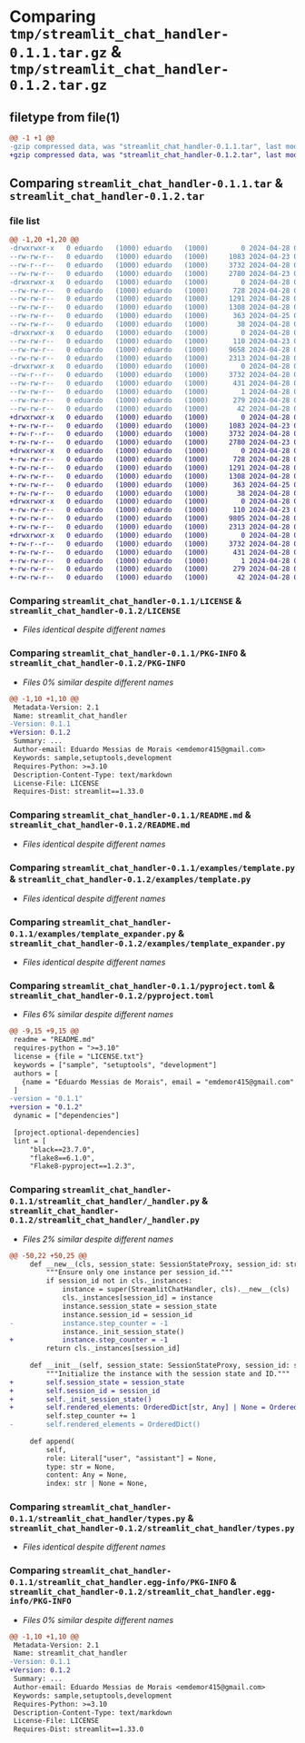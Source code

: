 # Comparing `tmp/streamlit_chat_handler-0.1.1.tar.gz` & `tmp/streamlit_chat_handler-0.1.2.tar.gz`

## filetype from file(1)

```diff
@@ -1 +1 @@
-gzip compressed data, was "streamlit_chat_handler-0.1.1.tar", last modified: Sun Apr 28 02:19:57 2024, max compression
+gzip compressed data, was "streamlit_chat_handler-0.1.2.tar", last modified: Sun Apr 28 02:23:26 2024, max compression
```

## Comparing `streamlit_chat_handler-0.1.1.tar` & `streamlit_chat_handler-0.1.2.tar`

### file list

```diff
@@ -1,20 +1,20 @@
-drwxrwxr-x   0 eduardo   (1000) eduardo   (1000)        0 2024-04-28 02:19:57.604391 streamlit_chat_handler-0.1.1/
--rw-rw-r--   0 eduardo   (1000) eduardo   (1000)     1083 2024-04-23 04:06:28.000000 streamlit_chat_handler-0.1.1/LICENSE
--rw-r--r--   0 eduardo   (1000) eduardo   (1000)     3732 2024-04-28 02:19:57.604391 streamlit_chat_handler-0.1.1/PKG-INFO
--rw-rw-r--   0 eduardo   (1000) eduardo   (1000)     2780 2024-04-23 04:03:07.000000 streamlit_chat_handler-0.1.1/README.md
-drwxrwxr-x   0 eduardo   (1000) eduardo   (1000)        0 2024-04-28 02:19:57.604391 streamlit_chat_handler-0.1.1/examples/
--rw-rw-r--   0 eduardo   (1000) eduardo   (1000)      728 2024-04-28 01:47:34.000000 streamlit_chat_handler-0.1.1/examples/template.py
--rw-rw-r--   0 eduardo   (1000) eduardo   (1000)     1291 2024-04-28 02:07:47.000000 streamlit_chat_handler-0.1.1/examples/template_expander.py
--rw-rw-r--   0 eduardo   (1000) eduardo   (1000)     1308 2024-04-28 02:19:23.000000 streamlit_chat_handler-0.1.1/pyproject.toml
--rw-rw-r--   0 eduardo   (1000) eduardo   (1000)      363 2024-04-25 04:44:43.000000 streamlit_chat_handler-0.1.1/requirements.txt
--rw-rw-r--   0 eduardo   (1000) eduardo   (1000)       38 2024-04-28 02:19:57.604391 streamlit_chat_handler-0.1.1/setup.cfg
-drwxrwxr-x   0 eduardo   (1000) eduardo   (1000)        0 2024-04-28 02:19:57.604391 streamlit_chat_handler-0.1.1/streamlit_chat_handler/
--rw-rw-r--   0 eduardo   (1000) eduardo   (1000)      110 2024-04-23 00:45:47.000000 streamlit_chat_handler-0.1.1/streamlit_chat_handler/__init__.py
--rw-rw-r--   0 eduardo   (1000) eduardo   (1000)     9658 2024-04-28 02:18:57.000000 streamlit_chat_handler-0.1.1/streamlit_chat_handler/_handler.py
--rw-rw-r--   0 eduardo   (1000) eduardo   (1000)     2313 2024-04-28 01:41:17.000000 streamlit_chat_handler-0.1.1/streamlit_chat_handler/types.py
-drwxrwxr-x   0 eduardo   (1000) eduardo   (1000)        0 2024-04-28 02:19:57.604391 streamlit_chat_handler-0.1.1/streamlit_chat_handler.egg-info/
--rw-r--r--   0 eduardo   (1000) eduardo   (1000)     3732 2024-04-28 02:19:57.000000 streamlit_chat_handler-0.1.1/streamlit_chat_handler.egg-info/PKG-INFO
--rw-rw-r--   0 eduardo   (1000) eduardo   (1000)      431 2024-04-28 02:19:57.000000 streamlit_chat_handler-0.1.1/streamlit_chat_handler.egg-info/SOURCES.txt
--rw-rw-r--   0 eduardo   (1000) eduardo   (1000)        1 2024-04-28 02:19:57.000000 streamlit_chat_handler-0.1.1/streamlit_chat_handler.egg-info/dependency_links.txt
--rw-rw-r--   0 eduardo   (1000) eduardo   (1000)      279 2024-04-28 02:19:57.000000 streamlit_chat_handler-0.1.1/streamlit_chat_handler.egg-info/requires.txt
--rw-rw-r--   0 eduardo   (1000) eduardo   (1000)       42 2024-04-28 02:19:57.000000 streamlit_chat_handler-0.1.1/streamlit_chat_handler.egg-info/top_level.txt
+drwxrwxr-x   0 eduardo   (1000) eduardo   (1000)        0 2024-04-28 02:23:26.893136 streamlit_chat_handler-0.1.2/
+-rw-rw-r--   0 eduardo   (1000) eduardo   (1000)     1083 2024-04-23 04:06:28.000000 streamlit_chat_handler-0.1.2/LICENSE
+-rw-r--r--   0 eduardo   (1000) eduardo   (1000)     3732 2024-04-28 02:23:26.893136 streamlit_chat_handler-0.1.2/PKG-INFO
+-rw-rw-r--   0 eduardo   (1000) eduardo   (1000)     2780 2024-04-23 04:03:07.000000 streamlit_chat_handler-0.1.2/README.md
+drwxrwxr-x   0 eduardo   (1000) eduardo   (1000)        0 2024-04-28 02:23:26.889136 streamlit_chat_handler-0.1.2/examples/
+-rw-rw-r--   0 eduardo   (1000) eduardo   (1000)      728 2024-04-28 01:47:34.000000 streamlit_chat_handler-0.1.2/examples/template.py
+-rw-rw-r--   0 eduardo   (1000) eduardo   (1000)     1291 2024-04-28 02:07:47.000000 streamlit_chat_handler-0.1.2/examples/template_expander.py
+-rw-rw-r--   0 eduardo   (1000) eduardo   (1000)     1308 2024-04-28 02:23:04.000000 streamlit_chat_handler-0.1.2/pyproject.toml
+-rw-rw-r--   0 eduardo   (1000) eduardo   (1000)      363 2024-04-25 04:44:43.000000 streamlit_chat_handler-0.1.2/requirements.txt
+-rw-rw-r--   0 eduardo   (1000) eduardo   (1000)       38 2024-04-28 02:23:26.893136 streamlit_chat_handler-0.1.2/setup.cfg
+drwxrwxr-x   0 eduardo   (1000) eduardo   (1000)        0 2024-04-28 02:23:26.889136 streamlit_chat_handler-0.1.2/streamlit_chat_handler/
+-rw-rw-r--   0 eduardo   (1000) eduardo   (1000)      110 2024-04-23 00:45:47.000000 streamlit_chat_handler-0.1.2/streamlit_chat_handler/__init__.py
+-rw-rw-r--   0 eduardo   (1000) eduardo   (1000)     9805 2024-04-28 02:22:38.000000 streamlit_chat_handler-0.1.2/streamlit_chat_handler/_handler.py
+-rw-rw-r--   0 eduardo   (1000) eduardo   (1000)     2313 2024-04-28 01:41:17.000000 streamlit_chat_handler-0.1.2/streamlit_chat_handler/types.py
+drwxrwxr-x   0 eduardo   (1000) eduardo   (1000)        0 2024-04-28 02:23:26.893136 streamlit_chat_handler-0.1.2/streamlit_chat_handler.egg-info/
+-rw-r--r--   0 eduardo   (1000) eduardo   (1000)     3732 2024-04-28 02:23:26.000000 streamlit_chat_handler-0.1.2/streamlit_chat_handler.egg-info/PKG-INFO
+-rw-rw-r--   0 eduardo   (1000) eduardo   (1000)      431 2024-04-28 02:23:26.000000 streamlit_chat_handler-0.1.2/streamlit_chat_handler.egg-info/SOURCES.txt
+-rw-rw-r--   0 eduardo   (1000) eduardo   (1000)        1 2024-04-28 02:23:26.000000 streamlit_chat_handler-0.1.2/streamlit_chat_handler.egg-info/dependency_links.txt
+-rw-rw-r--   0 eduardo   (1000) eduardo   (1000)      279 2024-04-28 02:23:26.000000 streamlit_chat_handler-0.1.2/streamlit_chat_handler.egg-info/requires.txt
+-rw-rw-r--   0 eduardo   (1000) eduardo   (1000)       42 2024-04-28 02:23:26.000000 streamlit_chat_handler-0.1.2/streamlit_chat_handler.egg-info/top_level.txt
```

### Comparing `streamlit_chat_handler-0.1.1/LICENSE` & `streamlit_chat_handler-0.1.2/LICENSE`

 * *Files identical despite different names*

### Comparing `streamlit_chat_handler-0.1.1/PKG-INFO` & `streamlit_chat_handler-0.1.2/PKG-INFO`

 * *Files 0% similar despite different names*

```diff
@@ -1,10 +1,10 @@
 Metadata-Version: 2.1
 Name: streamlit_chat_handler
-Version: 0.1.1
+Version: 0.1.2
 Summary: ...
 Author-email: Eduardo Messias de Morais <emdemor415@gmail.com>
 Keywords: sample,setuptools,development
 Requires-Python: >=3.10
 Description-Content-Type: text/markdown
 License-File: LICENSE
 Requires-Dist: streamlit==1.33.0
```

### Comparing `streamlit_chat_handler-0.1.1/README.md` & `streamlit_chat_handler-0.1.2/README.md`

 * *Files identical despite different names*

### Comparing `streamlit_chat_handler-0.1.1/examples/template.py` & `streamlit_chat_handler-0.1.2/examples/template.py`

 * *Files identical despite different names*

### Comparing `streamlit_chat_handler-0.1.1/examples/template_expander.py` & `streamlit_chat_handler-0.1.2/examples/template_expander.py`

 * *Files identical despite different names*

### Comparing `streamlit_chat_handler-0.1.1/pyproject.toml` & `streamlit_chat_handler-0.1.2/pyproject.toml`

 * *Files 6% similar despite different names*

```diff
@@ -9,15 +9,15 @@
 readme = "README.md"
 requires-python = ">=3.10"
 license = {file = "LICENSE.txt"}
 keywords = ["sample", "setuptools", "development"]
 authors = [
   {name = "Eduardo Messias de Morais", email = "emdemor415@gmail.com" },
 ]
-version = "0.1.1"
+version = "0.1.2"
 dynamic = ["dependencies"]
 
 [project.optional-dependencies]
 lint = [
     "black==23.7.0",
     "flake8==6.1.0",
     "Flake8-pyproject==1.2.3",
```

### Comparing `streamlit_chat_handler-0.1.1/streamlit_chat_handler/_handler.py` & `streamlit_chat_handler-0.1.2/streamlit_chat_handler/_handler.py`

 * *Files 2% similar despite different names*

```diff
@@ -50,22 +50,25 @@
     def __new__(cls, session_state: SessionStateProxy, session_id: str):
         """Ensure only one instance per session_id."""
         if session_id not in cls._instances:
             instance = super(StreamlitChatHandler, cls).__new__(cls)
             cls._instances[session_id] = instance
             instance.session_state = session_state
             instance.session_id = session_id
-            instance.step_counter = -1
             instance._init_session_state()
+            instance.step_counter = -1
         return cls._instances[session_id]
 
     def __init__(self, session_state: SessionStateProxy, session_id: str):
         """Initialize the instance with the session state and ID."""
+        self.session_state = session_state
+        self.session_id = session_id
+        self._init_session_state()
+        self.rendered_elements: OrderedDict[str, Any] | None = OrderedDict({})
         self.step_counter += 1
-        self.rendered_elements = OrderedDict()
 
     def append(
         self,
         role: Literal["user", "assistant"] = None,
         type: str = None,
         content: Any = None,
         index: str | None = None,
```

### Comparing `streamlit_chat_handler-0.1.1/streamlit_chat_handler/types.py` & `streamlit_chat_handler-0.1.2/streamlit_chat_handler/types.py`

 * *Files identical despite different names*

### Comparing `streamlit_chat_handler-0.1.1/streamlit_chat_handler.egg-info/PKG-INFO` & `streamlit_chat_handler-0.1.2/streamlit_chat_handler.egg-info/PKG-INFO`

 * *Files 0% similar despite different names*

```diff
@@ -1,10 +1,10 @@
 Metadata-Version: 2.1
 Name: streamlit_chat_handler
-Version: 0.1.1
+Version: 0.1.2
 Summary: ...
 Author-email: Eduardo Messias de Morais <emdemor415@gmail.com>
 Keywords: sample,setuptools,development
 Requires-Python: >=3.10
 Description-Content-Type: text/markdown
 License-File: LICENSE
 Requires-Dist: streamlit==1.33.0
```

